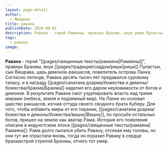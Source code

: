 ```yaml
---
layout: page-detail
author:
  - Яшодеви
title: равана
publishDate: 2024-09-01
description: Равана - герой Рамаяны, правнук Брахмы, внук риши Пуластьи, сын Вишрава, царь демонов-ракшасов, повелитель острова Ланка. Согласно легенде, Равана десять тысяч лет предавался суровому тапасу, и в награду Брахма наделил его даром неуязвимости от богов и демонов.
tags:
  - равана
image:
---
```

**Равана** - герой "[[pages/священные тексты/рамаяна|Рамаяны]]", правнук Брахмы, внук [[pages/традиция/сиддхи/риши|риши]] Пуластьи, сын Вишрава, царь демонов-ракшасов, повелитель острова Ланка. Согласно легенде, Равана десять тысяч лет предавался суровому тапасу, и в награду [[pages/санатана дхарма/божества и демоны/божества/брахма|Брахма]] наделил его даром неуязвимости от богов и демонов. В результате Равана смог узурпировать власть над тремя мирами (небеса, земля и подземный мир). На Ланке он основал царство ракшасов, изгнав оттуда своего сводного брата Куберу. Для того, чтобы избавить миры от его тирании, [[pages/санатана дхарма/божества и демоны/божества/вишну|Вишну]], по просьбе остальных богов, пришел на землю как аватар Рама. История его появления описана в индуистском эпосе [[pages/священные тексты/рамаяна|Рамаяна]]. Рама долго пытался убить Равану, отсекая ему головы, но они тут же отрастали вновь, тогда он поразил Равану в сердце брахмастрой стрелой Брахмы, отчего тот умер.

